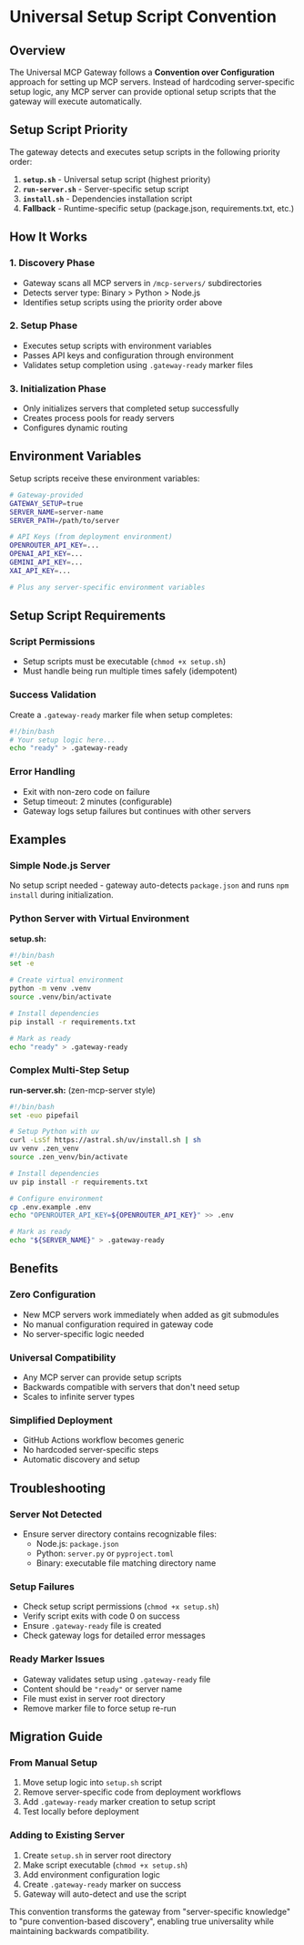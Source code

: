 # Universal Setup Script Convention

## Overview

The Universal MCP Gateway follows a **Convention over Configuration** approach for setting up MCP servers. Instead of hardcoding server-specific setup logic, any MCP server can provide optional setup scripts that the gateway will execute automatically.

## Setup Script Priority

The gateway detects and executes setup scripts in the following priority order:

1. **`setup.sh`** - Universal setup script (highest priority)
2. **`run-server.sh`** - Server-specific setup script  
3. **`install.sh`** - Dependencies installation script
4. **Fallback** - Runtime-specific setup (package.json, requirements.txt, etc.)

## How It Works

### 1. Discovery Phase
- Gateway scans all MCP servers in `/mcp-servers/` subdirectories
- Detects server type: Binary > Python > Node.js
- Identifies setup scripts using the priority order above

### 2. Setup Phase
- Executes setup scripts with environment variables
- Passes API keys and configuration through environment
- Validates setup completion using `.gateway-ready` marker files

### 3. Initialization Phase
- Only initializes servers that completed setup successfully
- Creates process pools for ready servers
- Configures dynamic routing

## Environment Variables

Setup scripts receive these environment variables:

```bash
# Gateway-provided
GATEWAY_SETUP=true
SERVER_NAME=server-name
SERVER_PATH=/path/to/server

# API Keys (from deployment environment)
OPENROUTER_API_KEY=...
OPENAI_API_KEY=...
GEMINI_API_KEY=...
XAI_API_KEY=...

# Plus any server-specific environment variables
```

## Setup Script Requirements

### Script Permissions
- Setup scripts must be executable (`chmod +x setup.sh`)
- Must handle being run multiple times safely (idempotent)

### Success Validation
Create a `.gateway-ready` marker file when setup completes:

```bash
#!/bin/bash
# Your setup logic here...
echo "ready" > .gateway-ready
```

### Error Handling
- Exit with non-zero code on failure
- Setup timeout: 2 minutes (configurable)
- Gateway logs setup failures but continues with other servers

## Examples

### Simple Node.js Server
No setup script needed - gateway auto-detects `package.json` and runs `npm install` during initialization.

### Python Server with Virtual Environment
**setup.sh:**
```bash
#!/bin/bash
set -e

# Create virtual environment
python -m venv .venv
source .venv/bin/activate

# Install dependencies
pip install -r requirements.txt

# Mark as ready
echo "ready" > .gateway-ready
```

### Complex Multi-Step Setup
**run-server.sh:** (zen-mcp-server style)
```bash
#!/bin/bash
set -euo pipefail

# Setup Python with uv
curl -LsSf https://astral.sh/uv/install.sh | sh
uv venv .zen_venv
source .zen_venv/bin/activate

# Install dependencies
uv pip install -r requirements.txt

# Configure environment
cp .env.example .env
echo "OPENROUTER_API_KEY=${OPENROUTER_API_KEY}" >> .env

# Mark as ready
echo "${SERVER_NAME}" > .gateway-ready
```

## Benefits

### Zero Configuration
- New MCP servers work immediately when added as git submodules
- No manual configuration required in gateway code
- No server-specific logic needed

### Universal Compatibility
- Any MCP server can provide setup scripts
- Backwards compatible with servers that don't need setup
- Scales to infinite server types

### Simplified Deployment
- GitHub Actions workflow becomes generic
- No hardcoded server-specific steps
- Automatic discovery and setup

## Troubleshooting

### Server Not Detected
- Ensure server directory contains recognizable files:
  - Node.js: `package.json`
  - Python: `server.py` or `pyproject.toml`
  - Binary: executable file matching directory name

### Setup Failures
- Check setup script permissions (`chmod +x setup.sh`)
- Verify script exits with code 0 on success
- Ensure `.gateway-ready` file is created
- Check gateway logs for detailed error messages

### Ready Marker Issues
- Gateway validates setup using `.gateway-ready` file
- Content should be `"ready"` or server name
- File must exist in server root directory
- Remove marker file to force setup re-run

## Migration Guide

### From Manual Setup
1. Move setup logic into `setup.sh` script
2. Remove server-specific code from deployment workflows
3. Add `.gateway-ready` marker creation to setup script
4. Test locally before deployment

### Adding to Existing Server
1. Create `setup.sh` in server root directory
2. Make script executable (`chmod +x setup.sh`)
3. Add environment configuration logic
4. Create `.gateway-ready` marker on success
5. Gateway will auto-detect and use the script

This convention transforms the gateway from "server-specific knowledge" to "pure convention-based discovery", enabling true universality while maintaining backwards compatibility.